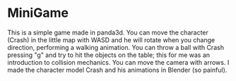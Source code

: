 # MiniGame

This is a simple game made in panda3d. 
You can move the character (Crash) in the little map with WASD and he will rotate when you change direction, performing a walking animation.
You can throw a ball with Crash pressing "g" and try to hit the objects on the table; this for me was an introduction to collision mechanics.
You can move the camera with arrows.
I made the character model Crash and his animations in Blender (so painful).
